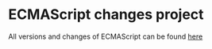 # ECMAScript changes project

All versions and changes of ECMAScript can be found [here](https://jetblackcodes.medium.com/%D0%BF%D0%BE%D0%BB%D0%BD%D1%8B%D0%B9-%D1%80%D0%B0%D0%B7%D0%B1%D0%BE%D1%80-ecmascript-2015-2016-2017-2018-2019-2020-2021-3e7263924a5f)